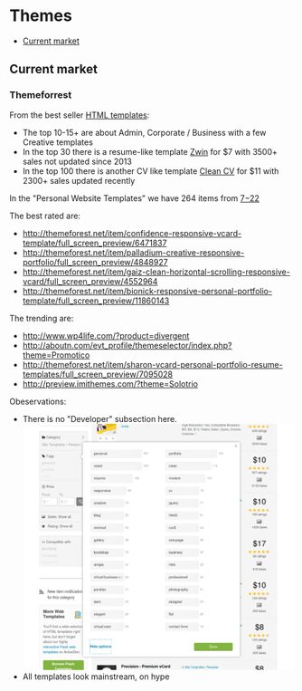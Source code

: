 # Themes

* [Current market](#current-market)


## Current market

### Themeforrest

From the best seller [HTML templates](http://themeforest.net/search?utf8=%E2%9C%93&term=&view=list&sort=sales&date=&category=site-templates&price_min=&price_max=&sales=&rating_min=):

* The top 10-15+ are about Admin, Corporate / Business with a few Creative templates
* In the top 30 there is a resume-like template [Zwin](http://themeforest.net/item/zwin-responsive-vcard-template/full_screen_preview/1970657) for $7 with 3500+ sales not updated since 2013
* In the top 100 there is another CV like template [Clean CV](http://themeforest.net/item/clean-cv-responsive-resume-template-4-bonuses/full_screen_preview/82474) for $11 with 2300+ sales updated recently

In the "Personal Website Templates" we have 264 items from [$7-$22](http://themeforest.net/search?utf8=%E2%9C%93&term=&view=list&sort=sales&date=&category=site-templates%2Fpersonal&price_min=&price_max=&sales=&rating_min=)


The best rated are:

* http://themeforest.net/item/confidence-responsive-vcard-template/full_screen_preview/6471837
* http://themeforest.net/item/palladium-creative-responsive-portfolio/full_screen_preview/4848927
* http://themeforest.net/item/gaiz-clean-horizontal-scrolling-responsive-vcard/full_screen_preview/4552964
* http://themeforest.net/item/bionick-responsive-personal-portfolio-template/full_screen_preview/11860143

The trending are:

* http://www.wp4life.com/?product=divergent
* http://aboutn.com/evt_profile/themeselector/index.php?theme=Promotico
* http://themeforest.net/item/sharon-vcard-personal-portfolio-resume-templates/full_screen_preview/7095028
* http://preview.imithemes.com/?theme=Solotrio

Obeservations:

* There is no "Developer" subsection here. ![Screenshot](themeforrest.png)
* All templates look mainstream, on hype
